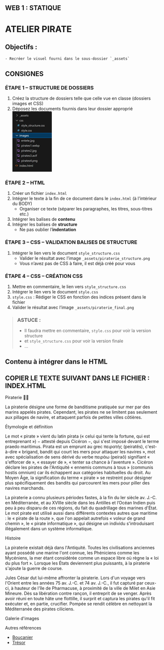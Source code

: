 ## WEB 1 : STATIQUE
# ATELIER PIRATE

## Objectifs :
	- Recréer le visuel fourni dans le sous-dossier `_assets`

## CONSIGNES

### ÉTAPE 1 – STRUCTURE DE DOSSIERS
1. Créez la structure de dossiers telle que celle vue en classe (dossiers images et CSS)
2. Déposez les documents fournis dans leur dossier approprié
![Structure de dossiers](./_assets/structure_fichiers.png)
	 
### ÉTAPE 2 – HTML
1. Créer un fichier `index.html`
2. Intégrer le texte à la fin de ce document dans le `index.html` (à l’intérieur du BODY)
   - Organiser ce texte (séparer les paragraphes, les titres, sous-titres etc.)
3. Intégrer les balises de **contenu**
4. Intégrer les balises de **structure**
   - Ne pas oublier l’**indentation**

### ÉTAPE 3 – CSS – VALIDATION BALISES DE STRUCTURE
1. Intégrer le lien vers le document `style_structure.css`
   - Valider le résultat avec l’image `_assets/piraterie_structure.png`
   - Vous n’avez pas de CSS à faire, il est déjà créé pour vous

### ÉTAPE 4 – CSS – CRÉATION CSS
1. Mettre en commentaire, le lien vers `style_structure.css`
2. Intégrer le lien vers le document `style.css`
3. `style.css` : Rédiger le CSS en fonction des indices présent dans le fichier
4. Valider le résultat avec l’image `_assets/piraterie_final.png`

> ### ASTUCE : 
>   - Il faudra mettre en commentaire,
>   `style.css` pour voir la version structure
>   - et `style_structure.css` pour voir la version finale
>   - …

## Contenu à intégrer dans le HTML
COPIER LE TEXTE SUIVANT DANS LE FICHIER :  INDEX.HTML
-------------------------------------------------------------
Piraterie 🏴‍☠️

La piraterie désigne une forme de banditisme pratiquée sur mer par des marins appelés pirates. Cependant, les pirates ne se limitent pas seulement aux pillages de navire, et attaquent parfois de petites villes côtières.

Étymologie et définition

Le mot « pirate » vient du latin pirata (« celui qui tente la fortune, qui est entreprenant ») − attesté depuis Cicéron −, qui s'est imposé devant le terme praedo maritimus. Pirata est un emprunt au grec πειρατής (peiratês), c'est-à-dire « brigand, bandit qui court les mers pour attaquer les navires », mot avec spécialisation de sens dérivé du verbe πειράω (peiraô) signifiant « s'efforcer de », « essayer de », « tenter sa chance à l'aventure ». Cicéron déclare les pirates de l'Antiquité « ennemis communs à tous » (communis hostis omnium) car ils échappent aux catégories habituelles du droit. Au Moyen Âge, la signification du terme « pirate » se restreint pour désigner plus spécifiquement des bandits qui parcourent les mers pour piller des navires marchands.

La piraterie a connu plusieurs périodes fastes, à la fin du Ier siècle av. J.-C. en Méditerranée, et au XVIIIe siècle dans les Antilles et l’Océan Indien puis peu à peu disparu de ces régions, du fait du quadrillage des marines d'État. Le mot pirate est utilisé aussi dans différents contextes autres que maritime : le « pirate de la route », que l'on appelait autrefois « voleur de grand chemin », le « pirate informatique », qui désigne un individu s'introduisant illégalement dans un système informatique.

Histoire

La piraterie existait déjà dans l'Antiquité. Toutes les civilisations anciennes ayant possédé une marine l'ont connue, les Phéniciens comme les Mycéniens, la mer étant considérée comme un espace libre où règne la « loi du plus fort ». Lorsque les États deviennent plus puissants, à la piraterie s'ajoute la guerre de course.

Jules César dut lui-même affronter la piraterie. Lors d'un voyage vers l'Orient entre les années 75 av. J.-C. et 74 av. J.-C., il fut capturé par ceux-ci, à hauteur de l'île de Pharmacuse, à proximité de la ville de Milet en Asie Mineure. Dès sa libération contre rançon, il entreprit de se venger. Après avoir réuni en toute hâte une flottille, il surprit et captura les pirates qu'il fit exécuter et, en partie, crucifier. Pompée se rendit célèbre en nettoyant la Méditerranée des pirates ciliciens.

Galerie d'images

Autres références
-	[Boucanier](https://fr.wikipedia.org/wiki/Boucanier)
-	[Trésor](https://fr.wikipedia.org/wiki/Tr%C3%A9sor)


